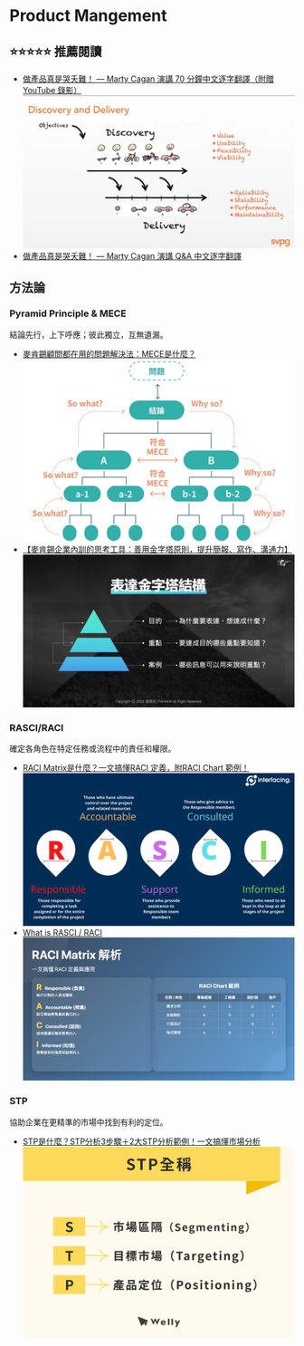 # Product Mangement

## ⭐️⭐️⭐️⭐️⭐️ 推薦閱讀
- [做產品真是哭夭難！ — Marty Cagan 演講 70 分鐘中文逐字翻譯（附贈 YouTube 錄影）](https://medium.com/3pm-lab/marty-cagan-producttank-taipei-speech-933e7dfc13af)
![Discovery and Delivery](images/discovery_and_delivery.webp)
- [做產品真是哭夭難！ — Marty Cagan 演講 Q&A 中文逐字翻譯](https://medium.com/3pm-lab/marty-cagan-producttank-taipei-speech-qna-f4c9a6434c7c)


## 方法論

### Pyramid Principle & MECE
結論先行，上下呼應；彼此獨立，互無遺漏。

- [麥肯錫顧問都在用的問題解決法：MECE是什麼？](https://www.cheers.com.tw/article/article.action?id=5101995&page=1)
![MECE](images/mece.webp)
- [【麥肯錫企業內訓的思考工具：善用金字塔原則，提升簡報、寫作、溝通力】](https://fahahatalk.com/the-pyramid-principle/)
![表達金字塔結構](images/表達金字塔結構.jpg)


### RASCI/RACI
確定各角色在特定任務或流程中的責任和權限。

- [RACI Matrix是什麼？一文搞懂RACI 定義，附RACI Chart 範例！](https://projectmanager.com.tw/%E5%B0%88%E6%A1%88%E7%AE%A1%E7%90%86/raci/)
![RASCI](images/rasci.webp)
- [What is RASCI / RACI](https://interfacing.com/what-is-rasci-raci)
![RACI](images/raci.jpg)

### STP
協助企業在更精準的市場中找到有利的定位。

- [STP是什麼？STP分析3步驟＋2大STP分析範例！一文搞懂市場分析](https://welly.tw/blog/what-is-stp)
![STP](images/stp.png)

